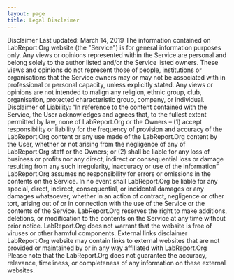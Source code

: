 ```yaml
---
layout: page
title: Legal Disclaimer
---
```

Disclaimer
Last updated: March 14, 2019
The information contained on LabReport.Org website (the "Service") is for general information purposes only.
Any views or opinions represented within the Service are personal and belong solely to the author listed and/or the Service listed owners. These views and opinions do not represent those of people, institutions or organisations that the Service owners may or may not be associated with in professional or personal capacity, unless explicitly stated. Any views or opinions are not intended to malign any religion, ethnic group, club, organisation, protected characteristic group, company, or individual. 
Disclaimer of Liability:
“In reference to the content contained with the Service, the User acknowledges and agrees that, to the fullest extent permitted by law, none of LabReport.Org or the Owners –
(1)	accept responsibility or liability for the frequency of provision and accuracy of the LabReport.Org content or any use made of the LabReport.Org content by the User, whether or not arising from the negligence of any of LabReport.Org staff or the Owners; or
(2)	shall be liable for any loss of business or profits nor any direct, indirect or consequential loss or damage resulting from any such irregularity, inaccuracy or use of the information”
LabReport.Org assumes no responsibility for errors or omissions in the contents on the Service.
In no event shall LabReport.Org be liable for any special, direct, indirect, consequential, or incidental damages or any damages whatsoever, whether in an action of contract, negligence or other tort, arising out of or in connection with the use of the Service or the contents of the Service. LabReport.Org reserves the right to make additions, deletions, or modification to the contents on the Service at any time without prior notice. 
LabReport.Org does not warrant that the website is free of viruses or other harmful components.
External links disclaimer
LabReport.Org website may contain links to external websites that are not provided or maintained by or in any way affiliated with LabReport.Org
Please note that the LabReport.Org does not guarantee the accuracy, relevance, timeliness, or completeness of any information on these external websites.

